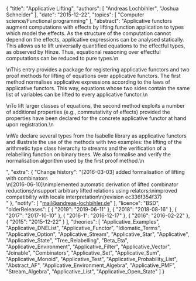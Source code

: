 {
    "title": "Applicative Lifting",
    "authors": [
        "Andreas Lochbihler",
        "Joshua Schneider"
    ],
    "date": "2015-12-22",
    "topics": [
        "Computer science/Functional programming"
    ],
    "abstract": "Applicative functors augment computations with effects by lifting function application to types which model the effects.  As the structure of the computation cannot depend on the effects, applicative expressions can be analysed statically.  This allows us to lift universally quantified equations to the effectful types, as observed by Hinze. Thus, equational reasoning over effectful computations can be reduced to pure types.\n</p><p>\nThis entry provides a package for registering applicative functors and two proof methods for lifting of equations over applicative functors. The first method normalises applicative expressions according to the laws of applicative functors. This way, equations whose two sides contain the same list of variables can be lifted to every applicative functor.\n</p><p>\nTo lift larger classes of equations, the second method exploits a number of additional properties (e.g., commutativity of effects) provided the properties have been declared for the concrete applicative functor at hand upon registration.\n</p><p>\nWe declare several types from the Isabelle library as applicative functors and illustrate the use of the methods with two examples: the lifting of the arithmetic type class hierarchy to streams and the verification of a relabelling function on binary trees. We also formalise and verify the normalisation algorithm used by the first proof method.\n</p>",
    "extra": {
        "Change history": "[2016-03-03] added formalisation of lifting with combinators<br>\n[2016-06-10]\nimplemented automatic derivation of lifted combinator reductions;\nsupport arbitrary lifted relations using relators;\nimproved compatibility with locale interpretation\n(revision ec336f354f37)<br>"
    },
    "notify": [
        "mail@andreas-lochbihler.de"
    ],
    "licence": "BSD",
    "olderReleases": [
        {
            "2019": "2019-06-11"
        },
        {
            "2018": "2018-08-16"
        },
        {
            "2017": "2017-10-10"
        },
        {
            "2016-1": "2016-12-17"
        },
        {
            "2016": "2016-02-22"
        },
        {
            "2015": "2015-12-22"
        }
    ],
    "theories": [
        "Applicative_Examples",
        "Applicative_DNEList",
        "Applicative_Functor",
        "Idiomatic_Terms",
        "Applicative_Option",
        "Applicative_Stream",
        "Applicative_Star",
        "Applicative",
        "Applicative_State",
        "Tree_Relabelling",
        "Beta_Eta",
        "Applicative_Environment",
        "Applicative_Filter",
        "Applicative_Vector",
        "Joinable",
        "Combinators",
        "Applicative_Set",
        "Applicative_Sum",
        "Applicative_Monoid",
        "Applicative_Test",
        "Applicative_Probability_List",
        "Abstract_AF",
        "Applicative_Environment_Algebra",
        "Applicative_PMF",
        "Stream_Algebra",
        "Applicative_List",
        "Applicative_Open_State"
    ]
}